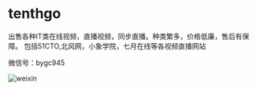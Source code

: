 # tenthgo
出售各种IT类在线视频，直播视频，同步直播。种类繁多，价格低廉，售后有保障。  包括51CTO,北风网，小象学院，七月在线等各视频直播网站

微信号：bygc945


![weixin](https://github.com/tenthgo/bygc945/blob/master/bygc945.jpg)

